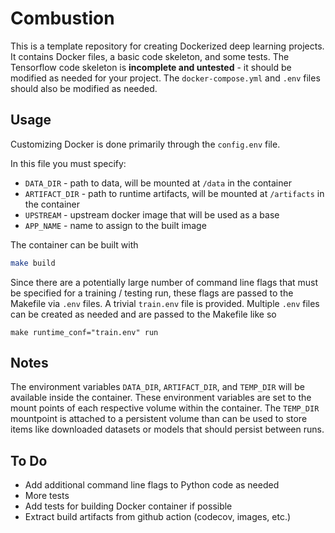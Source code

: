 # Combustion
This is a template repository for creating Dockerized deep learning projects.
It contains Docker files, a basic code skeleton, and some tests. The Tensorflow
code skeleton is **incomplete and untested** - it should be modified as needed for
your project. The `docker-compose.yml` and `.env` files should also be modified
as needed.

## Usage

Customizing Docker is done primarily through the `config.env` file. 

In this file you must specify:
- `DATA_DIR` - path to data, will be mounted at `/data` in the container
- `ARTIFACT_DIR` - path to runtime artifacts, will be mounted at `/artifacts` in the container
- `UPSTREAM` - upstream docker image that will be used as a base
- `APP_NAME` - name to assign to the built image

The container can be built with 

```sh
make build
```

Since there are a potentially large number of command line flags that 
must be specified for a training / testing run, these flags are passed
to the Makefile via `.env` files. A trivial `train.env` file is provided.
Multiple `.env` files can be created as needed and are passed to the 
Makefile like so

```
make runtime_conf="train.env" run
```

## Notes

The environment variables `DATA_DIR`, `ARTIFACT_DIR`, and `TEMP_DIR` will be
available inside the container. These environment variables are set to the
mount points of each respective volume within the container. The `TEMP_DIR` 
mountpoint is attached to a persistent volume than can be used to store items
like downloaded datasets or models that should persist between runs.

## To Do
- Add additional command line flags to Python code as needed
- More tests
- Add tests for building Docker container if possible
- Extract build artifacts from github action (codecov, images, etc.)
